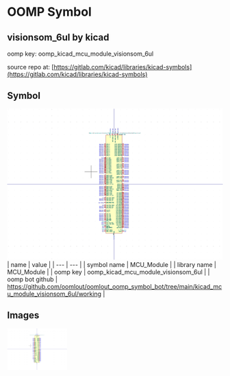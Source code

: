 # OOMP Symbol  
## visionsom_6ul  by kicad  
  
oomp key: oomp_kicad_mcu_module_visionsom_6ul  
  
source repo at: [https://gitlab.com/kicad/libraries/kicad-symbols](https://gitlab.com/kicad/libraries/kicad-symbols)  
## Symbol  
  
[![working.png](working_600.png)](working.png)  
| name | value | 
| --- | --- | 
| symbol name | MCU_Module | 
| library name | MCU_Module | 
| oomp key | oomp_kicad_mcu_module_visionsom_6ul | 
| oomp bot github | https://github.com/oomlout/oomlout_oomp_symbol_bot/tree/main/kicad_mcu_module_visionsom_6ul/working | 
## Images  
  
[![working.png](working_140.png)](working.png)  
